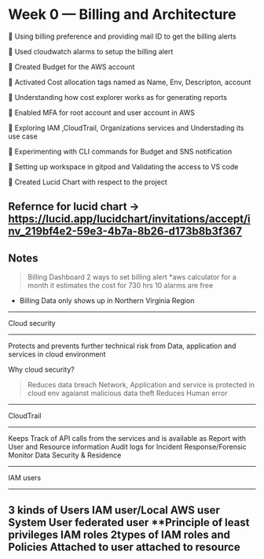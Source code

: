 # Week 0 — Billing and Architecture
	Using billing preference and providing mail ID to get the billing alerts 

	Used cloudwatch alarms to setup the billing alert

	Created Budget for the AWS account

	Activated Cost allocation tags named as Name, Env, Descripton, account

	Understanding how cost explorer works as for generating reports 

	Enabled MFA for root account and user account in AWS

	Exploring IAM ,CloudTrail, Organizations services and Understading its use case 

	Experimenting with CLI commands for Budget and SNS notification

	Setting up workspace in gitpod and Validating the access to VS code

	Created Lucid Chart with respect to the project

Refernce for lucid chart -> https://lucid.app/lucidchart/invitations/accept/inv_219bf4e2-59e3-4b7a-8b26-d173b8b3f367
--------------------------------------------------------------------------------------------------------------
Notes
---------------------------------------------------------------------------------------------------------------
> Billing Dashboard
2 ways to set billing alert
*aws calculator for a month it estimates the cost for 730 hrs
10 alarms are free 
* Billing Data only shows up in Northern Virginia Region
______________
Cloud security
______________
Protects and prevents further technical  risk from Data, application and services in cloud environment

Why cloud security?
>Reduces data breach
>Network, Application and service is protected in cloud env agaianst malicious data theft
>Reduces Human error
_____________________
CloudTrail
_____________________
Keeps Track of API calls from the services and is available as Report with User and Resource information
Audit logs for Incident Response/Forensic
Monitor Data Security & Residence
_________________
IAM users
_________________
3 kinds of Users
IAM user/Local AWS user
System User
federated user
**Principle of least privileges
IAM roles
2types of IAM roles and Policies
Attached to user 
attached to resource
------------------------------------------------------------------------------------------------------------------
